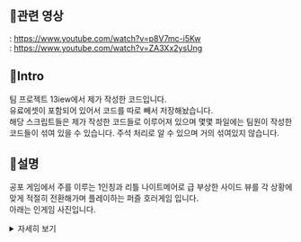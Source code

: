 ## 📌관련 영상
: https://www.youtube.com/watch?v=p8V7mc-i5Kw  
: https://www.youtube.com/watch?v=ZA3Xx2ysUng

## 📌Intro
팀 프로젝트 13iew에서 제가 작성한 코드입니다.  
유료에셋이 포함되어 있어서 코드를 따로 빼서 저장해놨습니다.  
해당 스크립트들은 제가 작성한 코드들로 이루어져 있으며 몇몇 파일에는 팀원이 작성한 코드들이 섞여 있을 수 있습니다. 주석 처리로 알 수 있으며 거의 섞여있지 않습니다.
## 📌설명
공포 게임에서 주를 이루는 1인칭과 리틀 나이트메어로 급 부상한 사이드 뷰를 각 상황에 맞게 적절히 전환해가며 플레이하는 퍼즐 호러게임 입니다.  
아래는 인게임 사진입니다.
<details>
<summary>자세히 보기</summary>

![Screenshot_1](https://user-images.githubusercontent.com/28759527/193551100-94cc50a8-6bef-4f5c-9ffb-39cc2e53c1cf.png)
![Screenshot_2](https://user-images.githubusercontent.com/28759527/193551113-a20f8e94-f172-4806-a435-4a5aeac5cd11.png)
![Screenshot_3](https://user-images.githubusercontent.com/28759527/193551135-51994e39-eb58-4bd1-ad0f-78895541490a.png)
![Screenshot_4](https://user-images.githubusercontent.com/28759527/193551147-7a925cd0-1215-4c76-b295-2f04f6a553cb.png)
![Screenshot_5](https://user-images.githubusercontent.com/28759527/193551172-912f18aa-eb7b-4d27-9bdf-571b10d72a51.png)
![Screenshot_6](https://user-images.githubusercontent.com/28759527/193551190-e3926574-5621-409e-8adc-ae6b67dcf238.png)
![Screenshot_7](https://user-images.githubusercontent.com/28759527/193551205-ab59fcb3-c79e-4c9f-ae47-589846188814.png)
</details>
